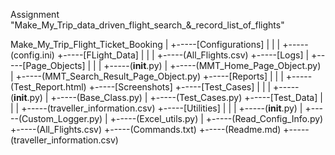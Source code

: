 
Assignment "Make_My_Trip_data_driven_flight_search_&_record_list_of_flights"

Make_My_Trip_Flight_Ticket_Booking
    |
    +-----[Configurations]
    |           |
    |           +-----(config.ini)
    +-----[FLight_Data]
    |           |
    |           +-----(All_Flights.csv)
    +-----[Logs]
    |
    +-----[Page_Objects]
    |           |
    |           +-----(__init__.py)
    |           +-----(MMT_Home_Page_Object.py)
    |           +-----(MMT_Search_Result_Page_Object.py)
    +-----[Reports]
    |           |
    |           +-----(Test_Report.html)
    +-----[Screenshots]
    +-----[Test_Cases]
    |           |
    |           +-----(__init__.py)
    |           +-----(Base_Class.py)
    |           +-----(Test_Cases.py)
    +-----[Test_Data]
    |           |
    |           +-----(traveller_information.csv)
    +-----[Utilities]
    |           |
    |           +-----(__init__.py)
    |           +-----(Custom_Logger.py)
    |           +-----(Excel_utils.py)
    |           +-----(Read_Config_Info.py)
    +-----(All_Flights.csv)
    +-----(Commands.txt)
    +-----(Readme.md)
    +-----(traveller_information.csv)